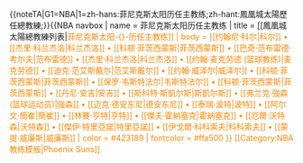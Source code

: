<noinclude>{{noteTA|G1=NBA|1=zh-hans:菲尼克斯太阳历任主教练;zh-hant:鳳凰城太陽歷任總教練;}}</noinclude>{{NBA navbox
| name  = 菲尼克斯太阳历任主教练
| title = [[鳳凰城太陽總教練列表|<font color="#FF8800">菲尼克斯太阳-{}-历任主教练]]
| body  = [[约翰尼·科尔|科尔]] • [[杰里·科兰杰洛|科兰杰洛]] • [[科顿·菲茨西蒙斯|菲茨西蒙斯]] • [[巴奇·范布雷德·考尔夫|范布雷德]] • [[杰里·科兰杰洛|科兰杰洛]] • [[约翰·麦克劳德 (篮球教练)|麦克劳德]] • [[迪克·范艾斯戴尔|范艾斯戴尔]] • [[约翰·威泽尔|威泽尔]] • [[科顿·菲茨西蒙斯|菲茨西蒙斯]] • [[保罗·韦斯特法尔|韦斯特法尔]] • [[科顿·菲茨西蒙斯|菲茨西蒙斯]] • [[丹尼·安吉|安吉]] • [[斯科特·斯凱尔斯|斯凱尔斯]] • [[弗兰克·強森 (篮球运动员)|強森]] • [[迈克·德安东尼|德安东尼]] • [[泰瑞·波特|波特]] • [[阿尔文·簡崔|簡崔]] • [[林賽·亨特|亨特]] • [[傑夫·霍納塞克|霍納塞克]] • [[厄爾·沃特森|沃特森]] • [[傑伊·特里亞諾|特里亞諾]] • [[伊戈爾·科科索夫|科科索夫]] • [[蒙提·威廉斯|威廉斯]]
| color = #423189
| fontcolor = #ffa500
}}<noinclude>
[[Category:NBA教练模板|Phoenix Suns]]
</noinclude>